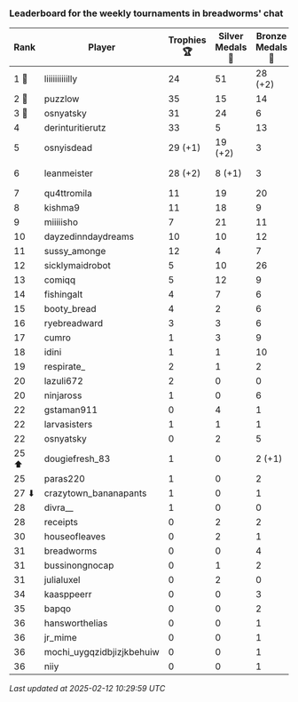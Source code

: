 ### Leaderboard for the weekly tournaments in breadworms' chat
| Rank | Player | Trophies 🏆 | Silver Medals 🥈 | Bronze Medals 🥉 | Points |
|------|--------|-------------|------------------|------------------|--------|
| 1 🥇 | liiiiiiiiiilly | 24 | 51 | 28 (+2) | 137.0 (+1.0) |
| 2 🥈 | puzzlow | 35 | 15 | 14 | 127.0 |
| 3 🥉 | osnyatsky | 31 | 24 | 6 | 120.0 |
| 4 | derinturitierutz | 33 | 5 | 13 | 110.5 |
| 5 | osnyisdead | 29 (+1) | 19 (+2) | 3 | 107.5 (+5.0) |
| 6 | leanmeister | 28 (+2) | 8 (+1) | 3 | 93.5 (+7.0) |
| 7 | qu4ttromila | 11 | 19 | 20 | 62.0 |
| 8 | kishma9 | 11 | 18 | 9 | 55.5 |
| 9 | miiiiisho | 7 | 21 | 11 | 47.5 |
| 10 | dayzedinndaydreams | 10 | 10 | 12 | 46.0 |
| 11 | sussy_amonge | 12 | 4 | 7 | 43.5 |
| 12 | sicklymaidrobot | 5 | 10 | 26 | 38.0 |
| 13 | comiqq | 5 | 12 | 9 | 31.5 |
| 14 | fishingalt | 4 | 7 | 6 | 22.0 |
| 15 | booty_bread | 4 | 2 | 6 | 17.0 |
| 16 | ryebreadward | 3 | 3 | 6 | 15.0 |
| 17 | cumro | 1 | 3 | 9 | 10.5 |
| 18 | idini | 1 | 1 | 10 | 9.0 |
| 19 | respirate_ | 2 | 1 | 2 | 8.0 |
| 20 | lazuli672 | 2 | 0 | 0 | 6.0 |
| 20 | ninjaross | 1 | 0 | 6 | 6.0 |
| 22 | gstaman911 | 0 | 4 | 1 | 4.5 |
| 22 | larvasisters | 1 | 1 | 1 | 4.5 |
| 22 | osnyatsky | 0 | 2 | 5 | 4.5 |
| 25 ⬆| dougiefresh_83 | 1 | 0 | 2 (+1) | 4.0 (+0.5) |
| 25 | paras220 | 1 | 0 | 2 | 4.0 |
| 27 ⬇| crazytown_bananapants | 1 | 0 | 1 | 3.5 |
| 28 | divra__ | 1 | 0 | 0 | 3.0 |
| 28 | receipts | 0 | 2 | 2 | 3.0 |
| 30 | houseofleaves | 0 | 2 | 1 | 2.5 |
| 31 | breadworms | 0 | 0 | 4 | 2.0 |
| 31 | bussinongnocap | 0 | 1 | 2 | 2.0 |
| 31 | julialuxel | 0 | 2 | 0 | 2.0 |
| 34 | kaasppeerr | 0 | 0 | 3 | 1.5 |
| 35 | bapqo | 0 | 0 | 2 | 1.0 |
| 36 | hansworthelias | 0 | 0 | 1 | 0.5 |
| 36 | jr_mime | 0 | 0 | 1 | 0.5 |
| 36 | mochi_uygqzidbjizjkbehuiw | 0 | 0 | 1 | 0.5 |
| 36 | niiy | 0 | 0 | 1 | 0.5 |

_Last updated at 2025-02-12 10:29:59 UTC_